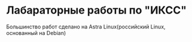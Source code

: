 <h1>Лабараторные работы по &quot;ИКСС&quot;</h1>
<p>Большинство работ сделано на Astra Linux(российский Linux, основанный на Debian)</p>
<p></p>
